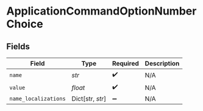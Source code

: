 # ApplicationCommandOptionNumberChoice


## Fields

| Field                | Type                 | Required             | Description          |
| -------------------- | -------------------- | -------------------- | -------------------- |
| `name`               | *str*                | :heavy_check_mark:   | N/A                  |
| `value`              | *float*              | :heavy_check_mark:   | N/A                  |
| `name_localizations` | Dict[str, *str*]     | :heavy_minus_sign:   | N/A                  |